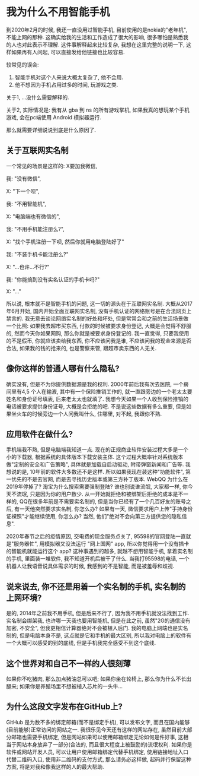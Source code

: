 # 我为什么不用智能手机

到2020年2月的时候, 我还一直没用过智能手机, 目前使用的是nokia的"老年机", 不能上网的那种. 这确实给我的生活和工作造成了很大的影响, 很多哪怕是熟悉我的人也对此表示不理解. 这件事解释起来比较复杂, 我想在这里完整的说明一下, 这样如果再有人问起, 可以直接发给他链接也比较容易.

较常见的误会:
1. 智能手机对这个人来说大概太复杂了, 他不会用.
2. 他不想因为手机占用过多的时间, 玩游戏之类.

关于1, ...没什么需要解释的.

关于2, 实际情况是: 我有从 gba 到 ns 的所有游戏掌机, 如果我真的想玩某个手机游戏, 会在pc端使用 Android 模拟器运行.

那么就需要详细说说到底是什么原因了.

## 关于互联网实名制

一个常见的场景是这样的: X要加我微信, 

我: "没有微信", 

X: "下一个呗", 

我: "不用智能机", 

X: "电脑端也有微信的", 

我: "不用手机能注册么?", 

X: "找个手机注册一下呗, 然后你就用电脑登陆好了"

我: "不装手机卡能注册么?"

X: "...也许...不行?"

我: "你能搞到没有实名认证的手机卡吗?"

X: "..."

所以说, 根本就不是智能手机的问题, 这一切的源头在于互联网实名制. 大概从2017年6月开始, 国内开始全面互联网实名制, 没有手机认证的网络账号是在合法网页上禁言的. 我无意去谈论网络实名制的好处和坏处, 但是常常会和之前的生活场景做一个比照: 如果我去超市买东西, 付款的时候被要求身份登记, 大概是会觉得不舒服的, 然而今天你如果网购, 那么你就是被要求身份登记的. 我一直觉得, 只要我使用的不是假币, 你就应该卖给我东西, 你不应该问我是谁, 不应该问我的现金来源是否合法, 如果我的钱的抢来的, 也是警察来管, 跟超市卖东西的人无关. 

## 像你这样的普通人哪有什么隐私?

确实没有, 但是不为你提供数据源是我的权利. 2000年前后我有次去医院, 一个房间里有4,5 个人在输液, 其中有一个保险推销工作的, 就一直跟旁边的一个老太太要姓名和身份证号填表, 后来老太太也就填了. 我想今天如果一个人收到保险推销的电话被要求提供身份证号, 大概是会拒绝的吧. 不是说这些数据有多么重要, 但是如果坐火车的时候旁边一个人问我叫什么, 住哪里, 对不起, 我跟你不熟.

## 应用软件在做什么?

手机端我不熟, 但是电脑端我知道一点. 现在的正规商业软件安装过程大多是一个小的下载器, 根据系统的具体版本下载安装主体. 这个过程大概率针对系统版本做"定制的安全和广告策略", 具体就是加载自启动驱动, 附带弹窗新闻和广告等. 我想说的是, 10年前的软件大多数还不是这样. 所以如果我现在装这种"功能软件", 第一优先的不是去官网, 而是去寻找历史版本或第三方补丁版本. WebQQ 为什么在2019年停掉了? 淘宝为什么搜索需要强制登陆? 谁也别说谁流氓, 大家都一样, 你今天不流氓, 只是因为你的用户数少. 从一开始就拒绝和被绑架后拒绝的成本是不一样的, QQ在很多年前是不需要实名制的, 但是当你已经有了一个几百好友的账号之后, 有一天他突然要求实名制, 你怎么办? 如果有一天, 微信要求用户上传"手持身份证裸照"才能继续使用, 你怎么办? 当然, 他们"绝对不会向第三方提供您的隐私信息".

2020年春节之后的疫情原因, 交电费的现金服务点关了, 95598的官网登陆一直就是"服务器忙", 用模拟器又没法运行 "网上国网" app, 所以你觉得用一个没有插卡的智能机就能运行这个 app? 这种事遇到的越多, 就越不想用智能手机, 拿着实名制的手机, 里面装一堆软件, 我不知道开机后被干了什么. 当我打95598的电话, 一个机器人让我语音说具体需求的时候, 我感到的不是智能, 而是被羞辱和歧视.

## 说来说去, 你不还是用着一个实名制的手机, 实名制的上网环境?

是的, 2014年之前我不用手机, 但是后来不行了, 因为我不用手机就没法找到工作. 实名制会绑架我, 也许哪一天我也要用智能机, 但是在此之前, 虽然"2G的通信没有加密, 不安全", 但我更相信计算器绝对不会被植入后门. 我的电脑上网端也是实名制的, 但是电脑本身不是, 这点就是它和手机的最大区别, 所以我对电脑上的软件有一个大概可以感受的到的底线, 但是手机我完全感受不到这个底线.

## 这个世界对和自己不一样的人很刻薄

如果你不吃猪肉, 那么加点猪油总可以吧; 如果你坐在轮椅上, 那么你为什么不长出腿来; 如果你是养殖场里不想被植入芯片的一头牛...

## 为什么这段文字发布在GitHub上?

GitHub 是为数不多的绑定邮箱(而不是绑定手机), 可以发布文字, 而且在国内能够(目前能够)正常访问的网站之一. 我很乐见今天还有这样的网站存在, 虽然目前大部分邮箱也需要手机绑定, 但是网站如果可以使用邮箱绑定无论如何是件好事, 这相当于网站本身放弃了一部分(合法的, 而且很大程度上被鼓励的)流氓权利. 如果你是软件或网站开发人员, 可以让用户使用邮箱绑定代替手机绑定, 使用链接地址入口代替二维码入口, 使用非二维码的支付方式, 那么请务必这样做, 起码并行保留这种方案, 将是对我和像我这样的人的最大帮助.








